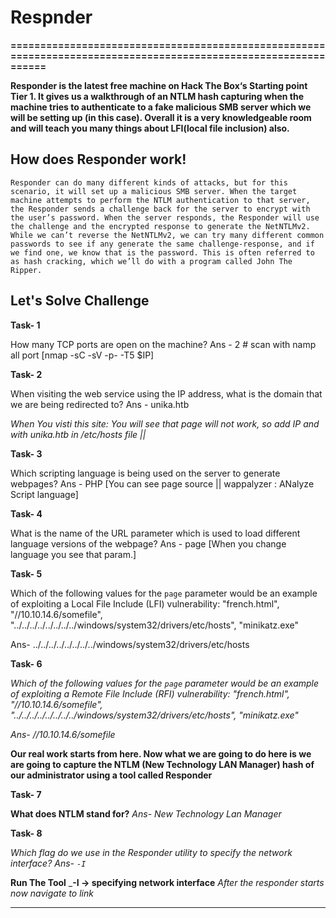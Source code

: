 #											Respnder 
**================================================================================================================**

**Responder is the latest free machine on Hack The Box‘s Starting point Tier 1. It gives us a walkthrough of an NTLM hash capturing when the machine tries to authenticate to a fake malicious SMB server which we will be setting up (in this case). Overall it is a very knowledgeable room and will teach you many things about LFI(local file inclusion) also.**

## How does Responder work!
 
 	Responder can do many different kinds of attacks, but for this scenario, it will set up a malicious SMB server. When the target machine attempts to perform the NTLM authentication to that server, the Responder sends a challenge back for the server to encrypt with the user’s password. When the server responds, the Responder will use the challenge and the encrypted response to generate the NetNTLMv2. While we can’t reverse the NetNTLMv2, we can try many different common passwords to see if any generate the same challenge-response, and if we find one, we know that is the password. This is often referred to as hash cracking, which we’ll do with a program called John The Ripper.



## Let's Solve Challenge

**Task- 1**
	
   How many TCP ports are open on the machine?
   Ans - 2  # scan with namp all port [nmap -sC -sV -p- -T5 $IP]

**Task- 2**
	
   When visiting the web service using the IP address, what is the domain that we are being redirected to?
	Ans - unika.htb

 *When You visti this site: You will see that page will not work, so add IP and with unika.htb in /etc/hosts file ||*

**Task- 3**

   Which scripting language is being used on the server to generate webpages?
	Ans - PHP [You can see page source || wappalyzer : ANalyze Script language]

**Task- 4**

   What is the name of the URL parameter which is used to load different language versions of the webpage?
	Ans - page  [When you change language you see that param.]

**Task- 5**

   Which of the following values for the `page` parameter would be an example of exploiting a Local File Include (LFI) vulnerability: "french.html", "//10.10.14.6/somefile", "../../../../../../../../windows/system32/drivers/etc/hosts", "minikatz.exe"

   Ans- ../../../../../../../../windows/system32/drivers/etc/hosts

 
**Task- 6**
  
  _Which of the following values for the `page` parameter would be an example of exploiting a Remote File Include (RFI) vulnerability: "french.html", "//10.10.14.6/somefile", "../../../../../../../../windows/system32/drivers/etc/hosts", "minikatz.exe"_
  
  *Ans- //10.10.14.6/somefile*

 **Our real work starts from here. Now what we are going to do here is we are going to capture the NTLM (New Technology LAN Manager) hash of our administrator using a tool called Responder**

**Task- 7**

   **What does NTLM stand for?**
   *Ans- New Technology Lan Manager*

**Task- 8**

   _Which flag do we use in the Responder utility to specify the network interface?_
   *Ans- `-I`*
  
  __Run The Tool__
  ___-I → specifying network interface__
   _After the responder starts now navigate to link_

****